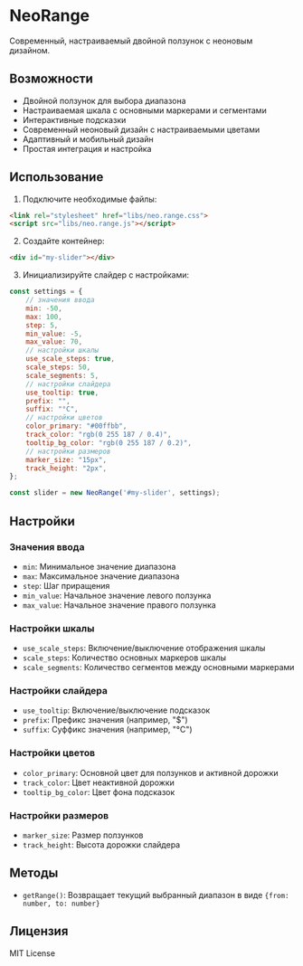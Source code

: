 # NeoRange

Современный, настраиваемый двойной ползунок с неоновым дизайном.

## Возможности

- Двойной ползунок для выбора диапазона
- Настраиваемая шкала с основными маркерами и сегментами
- Интерактивные подсказки
- Современный неоновый дизайн с настраиваемыми цветами
- Адаптивный и мобильный дизайн
- Простая интеграция и настройка

## Использование

1. Подключите необходимые файлы:
```html
<link rel="stylesheet" href="libs/neo.range.css">
<script src="libs/neo.range.js"></script>
```

2. Создайте контейнер:
```html
<div id="my-slider"></div>
```

3. Инициализируйте слайдер с настройками:
```javascript
const settings = {
    // значения ввода
    min: -50,
    max: 100,
    step: 5,
    min_value: -5,
    max_value: 70,
    // настройки шкалы
    use_scale_steps: true,
    scale_steps: 50,
    scale_segments: 5,
    // настройки слайдера
    use_tooltip: true,
    prefix: "",
    suffix: "°C",
    // настройки цветов
    color_primary: "#00ffbb",
    track_color: "rgb(0 255 187 / 0.4)",
    tooltip_bg_color: "rgb(0 255 187 / 0.2)",
    // настройки размеров
    marker_size: "15px",
    track_height: "2px",
};

const slider = new NeoRange('#my-slider', settings);
```

## Настройки

### Значения ввода
- `min`: Минимальное значение диапазона
- `max`: Максимальное значение диапазона
- `step`: Шаг приращения
- `min_value`: Начальное значение левого ползунка
- `max_value`: Начальное значение правого ползунка

### Настройки шкалы
- `use_scale_steps`: Включение/выключение отображения шкалы
- `scale_steps`: Количество основных маркеров шкалы
- `scale_segments`: Количество сегментов между основными маркерами

### Настройки слайдера
- `use_tooltip`: Включение/выключение подсказок
- `prefix`: Префикс значения (например, "$")
- `suffix`: Суффикс значения (например, "°C")

### Настройки цветов
- `color_primary`: Основной цвет для ползунков и активной дорожки
- `track_color`: Цвет неактивной дорожки
- `tooltip_bg_color`: Цвет фона подсказок

### Настройки размеров
- `marker_size`: Размер ползунков
- `track_height`: Высота дорожки слайдера

## Методы

- `getRange()`: Возвращает текущий выбранный диапазон в виде `{from: number, to: number}`

## Лицензия

MIT License
